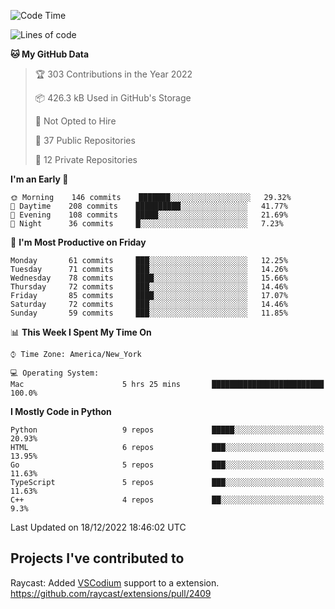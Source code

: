 <!--START_SECTION:waka-->
![Code Time](http://img.shields.io/badge/Code%20Time-228%20hrs%2051%20mins-blue)

![Lines of code](https://img.shields.io/badge/From%20Hello%20World%20I%27ve%20Written-3%20Million%20lines%20of%20code-blue)

**🐱 My GitHub Data** 

> 🏆 303 Contributions in the Year 2022
 > 
> 📦 426.3 kB Used in GitHub's Storage 
 > 
> 🚫 Not Opted to Hire
 > 
> 📜 37 Public Repositories 
 > 
> 🔑 12 Private Repositories  
 > 
**I'm an Early 🐤** 

```text
🌞 Morning    146 commits    ███████░░░░░░░░░░░░░░░░░░   29.32% 
🌆 Daytime    208 commits    ██████████░░░░░░░░░░░░░░░   41.77% 
🌃 Evening    108 commits    █████░░░░░░░░░░░░░░░░░░░░   21.69% 
🌙 Night      36 commits     █░░░░░░░░░░░░░░░░░░░░░░░░   7.23%

```
📅 **I'm Most Productive on Friday** 

```text
Monday       61 commits     ███░░░░░░░░░░░░░░░░░░░░░░   12.25% 
Tuesday      71 commits     ███░░░░░░░░░░░░░░░░░░░░░░   14.26% 
Wednesday    78 commits     ████░░░░░░░░░░░░░░░░░░░░░   15.66% 
Thursday     72 commits     ███░░░░░░░░░░░░░░░░░░░░░░   14.46% 
Friday       85 commits     ████░░░░░░░░░░░░░░░░░░░░░   17.07% 
Saturday     72 commits     ███░░░░░░░░░░░░░░░░░░░░░░   14.46% 
Sunday       59 commits     ███░░░░░░░░░░░░░░░░░░░░░░   11.85%

```


📊 **This Week I Spent My Time On** 

```text
⌚︎ Time Zone: America/New_York

💻 Operating System: 
Mac                      5 hrs 25 mins       █████████████████████████   100.0%

```

**I Mostly Code in Python** 

```text
Python                   9 repos             █████░░░░░░░░░░░░░░░░░░░░   20.93% 
HTML                     6 repos             ███░░░░░░░░░░░░░░░░░░░░░░   13.95% 
Go                       5 repos             ███░░░░░░░░░░░░░░░░░░░░░░   11.63% 
TypeScript               5 repos             ███░░░░░░░░░░░░░░░░░░░░░░   11.63% 
C++                      4 repos             ██░░░░░░░░░░░░░░░░░░░░░░░   9.3%

```



 Last Updated on 18/12/2022 18:46:02 UTC
<!--END_SECTION:waka-->

## Projects I've contributed to
Raycast: Added [VSCodium](https://github.com/VSCodium/vscodium) support to a extension. https://github.com/raycast/extensions/pull/2409
